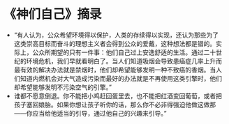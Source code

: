 # 《神们自己》摘录

* “有人认为，公众希望环境得以保护，人类的存续得以实现，还认为那些为了这类崇高目标而奋斗的理想主义者会得到公众的爱戴，这种想法都是错的。实际上，公众所期望的只有一件事：他们自己过上安逸舒适的生活。通过二十世纪的环境危机，我们早就看明白了。当人们知道吸烟会导致患癌症几率上升而最有效的解决办法就是禁烟时，他们却希望能够发明一种不致癌的香烟。当人们知道内燃机会对大气造成污染而最好的办法就是不再使用这类引擎时，他们却希望能够发明不污染空气的引擎。”
* 谁都不愿意倒退。你不能把小鸡赶回蛋里去，也不能把红酒变回葡萄，或者把孩子塞回娘胎。如果你想让孩子听你的话，那么你不必非得强迫他做这做那——你应当给他适当的引导，通过他自己的兴趣来引导。”
